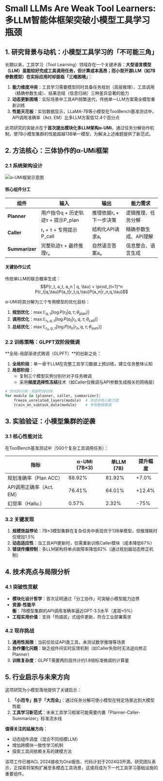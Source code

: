 # Small LLMs Are Weak Tool Learners: 多LLM智能体框架突破小模型工具学习瓶颈

## 1. 研究背景与动机：小模型工具学习的「不可能三角」

长期以来，工具学习（Tool Learning）领域存在一个关键矛盾：**大型语言模型（LLM）虽能较好完成工具调用任务，但计算成本高昂；而小型开源LLM（如7B参数模型）在实际应用时却面临「三难困境」**：
1. **能力维度冲突**：工具学习需要模型同时具备任务规划（高层推理）、工具调用（精确参数生成）、结果总结（信息归纳）三种差异显著的能力
2. **动态更新困境**：实际场景中工具API频繁迭代，传统单一LLM方案需全模型重新训练
3. **性能天花板**：实验数据显示，LLaMA-7B等小模型在ToolBench基准测试中，API调用准确率（Act. EM）比多LLM方案低12.4个百分点

此项研究的突破点在于**首次提出模块化多LLM架构α-UMi**，通过任务分解协作机制，使7B小模型集群的性能超越13B单一模型，为解决上述难题提供了新范式。

## 2. 方法核心：三体协作的α-UMi框架

### 2.1 系统架构设计
![α-UMi框架示意图](假设的三模块流程图，显示Planner→Caller→Tool→Summarizer的闭环流程)

#### 核心组件分工
| 组件         | 输入                            | 输出                          | 能力需求               |
|--------------|-------------------------------|-----------------------------|----------------------|
| **Planner**   | 用户指令q + 历史轨迹τ + 提示P_plan | 推理依据rₜ + 下一步决策       | 逻辑推理、任务分解     |
| **Caller**    | rₜ + τ + 专用提示P_call         | 结构化API请求aₜ              | 精确参数生成、API理解  |
| **Summarizer**| 完整轨迹τ + 最终推理rₙ           | 自然语言答案aₙ               | 信息整合、语言生成     |

#### 关键协作公式
传统单LLM的联合概率生成：
$$P(r_t, a_t, a_n | q, \tau) = \prod_{t=1}^n P(r_t|q,\tau)P(a_t|r_t,q,\tau)P(a_n|r_n,q,\tau)$$

α-UMi将其分解为三个专用模型的优化目标：
1. **规划优化**：$\max \mathbb{E}_{q,\tau}[\log P(r_t|q,\tau;\theta_{\text{plan}})]$
2. **调用优化**：$\max \mathbb{E}_{r_t,q,\tau}[\log P(a_t|r_t,q,\tau;\theta_{\text{call}})]$
3. **总结优化**：$\max \mathbb{E}_{r_n,q,\tau}[\log P(a_n|r_n,q,\tau;\theta_{\text{sum}})]$

### 2.2 训练策略：GLPFT双阶段微调
**全局-局部渐进式微调（GLPFT）**的创新之处：
1. **全局阶段**：单一骨干LLM在完整工具学习数据上预训练，建立任务整体认知
2. **局部阶段**：
   - 复制三个模型实例分别针对子任务微调
   - 采用**梯度选择性冻结**技术（如Caller仅微调与API参数生成相关的网络层）
   
```python
# 伪代码示例：局部阶段训练
for module in [planner, caller, summarizer]:
    freeze_unrelated_layers(module)  # 冻结非核心能力层
    train_on_subtask_data(module)    # 专用数据微调
```

## 3. 实验验证：小模型集群的逆袭

### 3.1 核心性能对比
在ToolBench基准测试中（500个复杂工具调用任务）：

| 指标               | α-UMi (7B×3) | 单LLM (7B) | 提升幅度 |
|--------------------|-------------|-----------|--------|
| 规划准确率（Plan ACC） | 88.92%      | 81.92%    | +7.0%  |
| API调用正确率（Act. EM）| 76.41%      | 64.01%    | +12.4% |
| 幻觉率（Hallu.）     | 0.57%       | 2.32%     | -75%   |

### 3.2 关键发现
1. **规模效益悖论**：7B×3模型集群在复杂任务中表现优于13B单模型，但推理耗时仅增加1.5%
2. **动态适应性**：当工具API更新时，仅需重新训练Caller模块（成本降低67%）
3. **错误传播控制**：多LLM架构将单点故障率降低82%（通过规划器动态修正机制）

## 4. 技术亮点与局限分析

### 4.1 突破性贡献
- **模块化设计哲学**：首次证明通过「分工协作」可突破小模型能力边界
- **资源-性能平衡**：7B模型集群的API调用准确率逼近GPT-3.5水平（差距<5%）
- **工程实用价值**：支持「热插拔」式组件更新，符合工业部署需求

### 4.2 现存挑战
1. **通用性局限**：当前仅验证API类工具，未测试数学推理等场景
2. **协作僵化问题**：缺乏组件间实时反馈机制（如Caller失败时无法逆向修正Planner）
3. **训练复杂度**：GLPFT需要两阶段共计约1.8倍标准微调的计算量

## 5. 行业启示与未来方向

这项研究为小模型落地提供了关键启示：
1. **「小而专」胜于「大而全」**：通过任务分解可使小模型在特定场景达到大模型性能
2. **工具学习新范式**：未来工具学习框架可能需要内置「Planner-Caller-Summarizer」标准流水线

**值得关注的延展方向**：
- 动态组件调度（混合不同规模LLM）
- 增加跨模块一致性学习机制
- 探索工具间依赖关系的建模方法

该项工作已被ACL 2024接收为Oral报告，代码计划于2024Q3开源。研究团队表示，正探索将架构扩展至多模态工具场景，这或将成为下一代工具学习基础设施的重要组件。